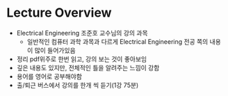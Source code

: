 # Lecture Overview

- Electrical Engineering 조준호 교수님의 강의 과목
  - 일반적인 컴퓨터 과학 과목과 다르게 Electrical Engineering 전공 쪽의 내용이 많이 들어가있음
- 정리 pdf위주로 한번 읽고, 강의 보는 것이 좋아보임
- 깊은 내용도 있지만, 전체적인 틀을 알려주는 느낌이 강함
- 용어를 영어로 공부해야함
- 출/퇴근 버스에서 강의를 한개 씩 듣기(1강 75분)